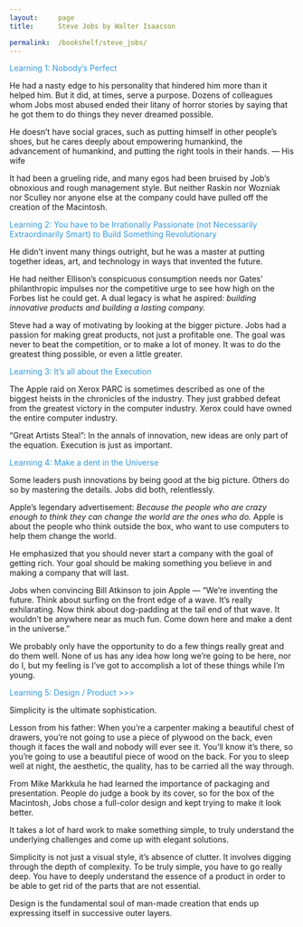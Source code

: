 ```yaml
---
layout:     page
title:      Steve Jobs by Walter Isaacson

permalink:  /bookshelf/steve_jobs/
---
```


<style type="text/css">
    strong {
        color: #3498db;
        font-weight: 400;
    }
    blockquote {
        padding: 0px 23px;
    }
</style>

**Learning 1: Nobody’s Perfect**

He had a nasty edge to his personality that hindered him more than it helped him. But it did, at times, serve a purpose. Dozens of colleagues whom Jobs most abused ended their litany of horror stories by saying that he got them to do things they never dreamed possible.

He doesn’t have social graces, such as putting himself in other people’s shoes, but he cares deeply about empowering humankind, the advancement of humankind, and putting the right tools in their hands. — His wife

It had been a grueling ride, and many egos had been bruised by Job’s obnoxious and rough management style. But neither Raskin nor Wozniak nor Sculley nor anyone else at the company could have pulled off the creation of the Macintosh.

**Learning 2: You have to be Irrationally Passionate (not Necessarily Extraordinarily Smart) to Build Something Revolutionary**

He didn’t invent many things outright, but he was a master at putting together ideas, art, and technology in ways that invented the future.

He had neither Ellison’s conspicuous consumption needs nor Gates’ philanthropic impulses nor the competitive urge to see how high on the Forbes list he could get. A dual legacy is what he aspired: *building innovative products and building a lasting company.*

Steve had a way of motivating by looking at the bigger picture. Jobs had a passion for making great products, not just a profitable one. The goal was never to beat the competition, or to make a lot of money. It was to do the greatest thing possible, or even a little greater.

**Learning 3: It’s all about the Execution**

The Apple raid on Xerox  PARC is sometimes described as one of the biggest heists in the chronicles of the industry. They just grabbed defeat from the greatest victory in the computer industry. Xerox could have owned the entire computer industry.

“Great Artists Steal”: In the annals of innovation, new ideas are only part of the equation. Execution is just as important.

**Learning 4: Make a dent in the Universe**

Some leaders push innovations by being good at the big picture. Others do so by mastering the details. Jobs did both, relentlessly.

Apple’s  legendary advertisement: *Because the people who are crazy enough to think they can change the world are the ones who do.* Apple is about the people who think outside the box, who want to use computers to help them change the world.

He emphasized that you should never start a company with the goal of getting rich. Your goal should be making something you believe in and making a company that will last.

Jobs when convincing Bill Atkinson to join Apple — “We’re inventing the future. Think about surfing on the front edge of a wave. It’s really exhilarating. Now think about dog-padding at the tail end of that wave. It wouldn’t be anywhere near as much fun. Come down here and make a dent in the universe.”

We probably only have the opportunity to do a few things really great and do them well. None of us has any idea how long we’re going to be here, nor do I, but my feeling is I’ve got to accomplish a lot of these things while I’m young.

**Learning 5: Design / Product >>>**

Simplicity is the ultimate sophistication.

Lesson from his father: When you’re a carpenter making a beautiful chest of drawers, you’re not going to use a piece of plywood on the back, even though it faces the wall and nobody will ever see it. You’ll know it’s there, so you’re going to use a beautiful piece of wood on the back. For you to sleep well at night, the aesthetic, the quality, has to be carried all the way through.

From Mike Markkula he had learned the importance of packaging and presentation. People do judge a book by its cover, so for the box of the Macintosh, Jobs chose a full-color design and kept trying to make it look better.

It takes a lot of hard work to make something simple, to truly understand the underlying challenges and come up with elegant solutions.

Simplicity is not just a visual style, it’s absence of clutter. It involves digging through the depth of complexity. To be truly simple, you have to go really deep. You have to deeply understand the essence of a product in order to be able to get rid of the parts that are not essential.

Design is the fundamental soul of man-made creation that ends up expressing itself in successive outer layers.